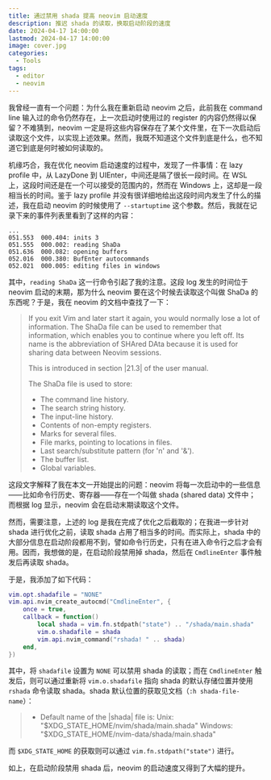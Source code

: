 ```yaml
---
title: 通过禁用 shada 提高 neovim 启动速度
description: 推迟 shada 的读取，换取启动阶段的速度
date: 2024-04-17 14:00:00
lastmod: 2024-04-17 14:00:00
image: cover.jpg
categories:
  - Tools
tags:
  - editor
  - neovim
---
```


我曾经一直有一个问题：为什么我在重新启动 neovim 之后，此前我在 command line 输入过的命令仍然存在，上一次启动时使用过的 register 的内容仍然得以保留？不难猜到，neovim 一定是将这些内容保存在了某个文件里，在下一次启动后读取这个文件，以实现上述效果。然而，我既不知道这个文件到底是什么，也不知道它到底是何时被如何读取的。

机缘巧合，我在优化 neovim 启动速度的过程中，发现了一件事情：在 lazy profile 中，从 LazyDone 到 UIEnter，中间还是隔了很长一段时间。在 WSL 上，这段时间还是在一个可以接受的范围内的，然而在 Windows 上，这却是一段相当长的时间。鉴于 lazy profile 并没有很详细地给出这段时间内发生了什么的描述，我在启动 neovim 的时候使用了 `--startuptime` 这个参数。然后，我就在记录下来的事件列表里看到了这样的内容：

```
...
051.553  000.404: inits 3
051.555  000.002: reading ShaDa
051.636  000.082: opening buffers
052.016  000.380: BufEnter autocommands
052.021  000.005: editing files in windows
```

其中，`reading ShaDa` 这一行命令引起了我的注意。这段 log 发生的时间位于 neovim 启动的末期，那为什么 neovim 要在这个时候去读取这个叫做 ShaDa 的东西呢？于是，我在 neovim 的文档中查找了一下：

> If you exit Vim and later start it again, you would normally lose a lot of
> information.  The ShaDa file can be used to remember that information, which
> enables you to continue where you left off.  Its name is the abbreviation of
> SHAred DAta because it is used for sharing data between Neovim sessions.
> 
> This is introduced in section |21.3| of the user manual.
> 
> The ShaDa file is used to store:
> - The command line history.
> - The search string history.
> - The input-line history.
> - Contents of non-empty registers.
> - Marks for several files.
> - File marks, pointing to locations in files.
> - Last search/substitute pattern (for 'n' and '&').
> - The buffer list.
> - Global variables.

这段文字解释了我在本文一开始提出的问题：neovim 将每一次启动中的一些信息——比如命令行历史、寄存器——存在一个叫做 shada (shared data) 文件中；而根据 log 显示，neovim 会在启动末期读取这个文件。

然而，需要注意，上述的 log 是我在完成了优化之后截取的；在我进一步针对 shada 进行优化之前，读取 shada 占用了相当多的时间。而实际上，shada 中的大部分信息在启动阶段都用不到，譬如命令行历史，只有在进入命令行之后才会有用。因而，我想做的是，在启动阶段禁用掉 shada，然后在 `CmdlineEnter` 事件触发后再读取 shada。

于是，我添加了如下代码：

```lua
vim.opt.shadafile = "NONE"
vim.api.nvim_create_autocmd("CmdlineEnter", {
    once = true,
    callback = function()
        local shada = vim.fn.stdpath("state") .. "/shada/main.shada"
        vim.o.shadafile = shada
        vim.api.nvim_command("rshada! " .. shada)
    end,
})
```

其中，将 `shadafile` 设置为 `NONE` 可以禁用 shada 的读取；而在 `CmdlineEnter` 触发后，则可以通过重新将 `vim.o.shadafile` 指向 shada 的默认存储位置并使用 `rshada` 命令读取 shada。shada 默认位置的获取见文档（`:h shada-file-name`）：

> - Default name of the |shada| file is:
>       Unix:     "$XDG_STATE_HOME/nvim/shada/main.shada"
>       Windows:  "$XDG_STATE_HOME/nvim-data/shada/main.shada"

而 `$XDG_STATE_HOME` 的获取则可以通过 `vim.fn.stdpath("state")` 进行。

如上，在启动阶段禁用 shada 后，neovim 的启动速度又得到了大幅的提升。

